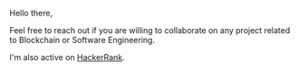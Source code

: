 Hello there,

Feel free to reach out if you are willing to collaborate on any project related to Blockchain or Software Engineering.

I'm also active on <a href=https://www.hackerrank.com/matheus_raposo>HackerRank<a>.

<!---
mraposodea2016/mraposodea2016 is a ✨ special ✨ repository because its `README.md` (this file) appears on your GitHub profile.
You can click the Preview link to take a look at your changes.
--->
